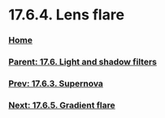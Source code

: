 # 17.6.4. Lens flare

### [Home](./00-home.md)
### [Parent: 17.6. Light and shadow filters](./17-06-00-light-and-shadow-filters.md)
### [Prev: 17.6.3. Supernova](./17-06-03-supernova.md)
### [Next: 17.6.5. Gradient flare](./17-06-05-gradient-flare.md)
